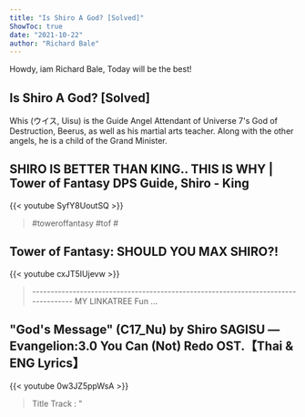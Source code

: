 ```yaml
---
title: "Is Shiro A God? [Solved]"
ShowToc: true 
date: "2021-10-22"
author: "Richard Bale" 
---
```


Howdy, iam Richard Bale, Today will be the best!
## Is Shiro A God? [Solved]
 Whis (ウイス, Uisu) is the Guide Angel Attendant of Universe 7's God of Destruction, Beerus, as well as his martial arts teacher. Along with the other angels, he is a child of the Grand Minister.

## SHIRO IS BETTER THAN KING.. THIS IS WHY | Tower of Fantasy DPS Guide, Shiro - King
{{< youtube SyfY8UoutSQ >}}
>#toweroffantasy #tof #

## Tower of Fantasy: SHOULD YOU MAX SHIRO?!
{{< youtube cxJT5IUjevw >}}
>----------------------------------------------------------------------------------- MY LINKATREE Fun ...

## "God's Message" (C17_Nu) by Shiro SAGISU ― Evangelion:3.0 You Can (Not) Redo OST.【Thai & ENG Lyrics】
{{< youtube 0w3JZ5ppWsA >}}
>Title Track : "

